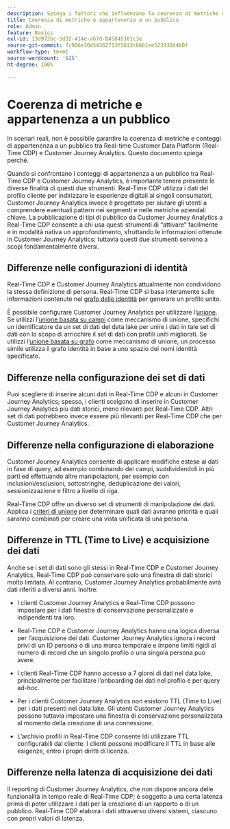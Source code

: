 ```yaml
---
description: Spiega i fattori che influenzano la coerenza di metriche e conteggi di appartenenza a un pubblico tra Real-time Customer Data Platform (Real-Time CDP) e Customer Journey Analytics.
title: Coerenza di metriche e appartenenza a un pubblico
role: Admin
feature: Basics
exl-id: 13d972bc-3d32-414e-a67d-845845381c3e
source-git-commit: 7c906e30d54362713f5013c8661ee523938d4b0f
workflow-type: tm+mt
source-wordcount: '625'
ht-degree: 100%

---
```



# Coerenza di metriche e appartenenza a un pubblico

In scenari reali, non è possibile garantire la coerenza di metriche e conteggi di appartenenza a un pubblico tra Real-time Customer Data Platform (Real-Time CDP) e Customer Journey Analytics. Questo documento spiega perché.

Quando si confrontano i conteggi di appartenenza a un pubblico tra Real-Time CDP e Customer Journey Analytics, è importante tenere presente le diverse finalità di questi due strumenti. Real-Time CDP utilizza i dati del profilo cliente per indirizzare le esperienze digitali ai singoli consumatori, Customer Journey Analytics invece è progettato per aiutare gli utenti a comprendere eventuali pattern nei segmenti e nelle metriche aziendali chiave. La pubblicazione di tipi di pubblico da Customer Journey Analytics a Real-Time CDP consente a chi usa questi strumenti di “attivare” facilmente e in modalità nativa un approfondimento, sfruttando le informazioni ottenute in Customer Journey Analytics; tuttavia questi due strumenti servono a scopi fondamentalmente diversi.

## Differenze nelle configurazioni di identità

Real-Time CDP e Customer Journey Analytics attualmente non condividono la stessa definizione di persona. Real-Time CDP si basa interamente sulle informazioni contenute nel [grafo delle identità](https://experienceleague.adobe.com/docs/platform-learn/tutorials/identities/understanding-identity-and-identity-graphs.html?lang=it) per generare un profilo unito.

È possibile configurare Customer Journey Analytics per utilizzare l’[unione](../stitching/overview.md). Se utilizzi l’[unione basata su campi](/help/stitching/fbs.md) come meccanismo di unione, specifichi un identificatore da un set di dati del data lake per unire i dati in tale set di dati con lo scopo di arricchire il set di dati con profili uniti migliorati. Se utilizzi l’[unione basata su grafo](/help/stitching/gbs.md) come meccanismo di unione, un processo simile utilizza il grafo identità in base a uno spazio dei nomi identità specificato.


## Differenze nella configurazione dei set di dati

Puoi scegliere di inserire alcuni dati in Real-Time CDP e alcuni in Customer Journey Analytics; spesso, i clienti scelgono di inserire in Customer Journey Analytics più dati storici, meno rilevanti per Real-Time CDP. Altri set di dati potrebbero invece essere più rilevanti per Real-Time CDP che per Customer Journey Analytics.

## Differenze nella configurazione di elaborazione

Customer Journey Analytics consente di applicare modifiche estese ai dati in fase di query, ad esempio combinando dei campi, suddividendoli in più parti ed effettuando altre manipolazioni, per esempio con inclusioni/esclusioni, sottostringhe, deduplicazione dei valori, sessionizzazione e filtro a livello di riga.

Real-Time CDP offre un diverso set di strumenti di manipolazione dei dati. Applica i [criteri di unione](https://experienceleague.adobe.com/docs/experience-platform/profile/merge-policies/overview.html?lang=it) per determinare quali dati avranno priorità e quali saranno combinati per creare una vista unificata di una persona.

## Differenze in TTL (Time to Live) e acquisizione dei dati

Anche se i set di dati sono gli stessi in Real-Time CDP e Customer Journey Analytics, Real-Time CDP può conservare solo una finestra di dati storici molto limitata. Al contrario, Customer Journey Analytics probabilmente avrà dati riferiti a diversi anni. Inoltre:

* I clienti Customer Journey Analytics e Real-Time CDP possono impostare per i dati finestre di conservazione personalizzate e indipendenti tra loro.

* Real-Time CDP e Customer Journey Analytics hanno una logica diversa per l’acquisizione dei dati. Customer Journey Analytics ignora i record privi di un ID persona o di una marca temporale e impone limiti rigidi al numero di record che un singolo profilo o una singola persona può avere.

* I clienti Real-Time CDP hanno accesso a 7 giorni di dati nel data lake, principalmente per facilitare l’onboarding dei dati nel profilo e per query ad-hoc.

* Per i clienti Customer Journey Analytics non esistono TTL (Time to Live) per i dati presenti nel data lake. Gli utenti Customer Journey Analytics possono tuttavia impostare una finestra di conservazione personalizzata al momento della creazione di una connessione.

* L’archivio profili in Real-Time CDP consente ldi utilizzare TTL configurabili dal cliente. I clienti possono modificare il TTL in base alle esigenze, entro i propri diritti di licenza.

## Differenze nella latenza di acquisizione dei dati

Il reporting di Customer Journey Analytics, che non dispone ancora delle funzionalità in tempo reale di Real-Time CDP; è soggetto a una certa latenza prima di poter utilizzare i dati per la creazione di un rapporto o di un pubblico. Real-Time CDP elabora i dati attraverso diversi sistemi, ciascuno con propri valori di latenza.

